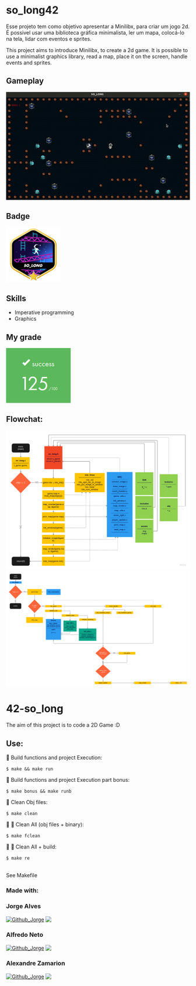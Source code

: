 # so_long42
Esse projeto tem como objetivo apresentar a Minilibx, para criar um jogo 2d. É possivel usar uma biblioteca gráfica minimalista, ler um mapa, colocá-lo na tela, lidar com eventos e sprites.

This project aims to introduce Minilibx, to create a 2d game.  It is possible to use a minimalist graphics library, read a map, place it on the screen, handle events and sprites. <br/>

## Gameplay

<img src="/assets/img/so_long42.gif">

## Badge

<img src="/assets/img/so_longm.png">

## Skills

- Imperative programming
- Graphics 

## My grade

<img src="/assets/img/score_so_long.png">

## Flowchat:
<img src="assets/img/So_Long - Frame 1.jpg">
<img src="assets/img/So_Long - Frame 2.jpg">

# 42-so_long
The aim of this project is to code a 2D Game :D <br>

## Use:
🚧
Build functions and project Execution:<br/>
```
$ make && make run
```
🚧
Build functions and project Execution part bonus:<br/>
```
$ make bonus && make runb
```
🚿
Clean Obj files:<br/>
```
$ make clean
```
🚿 🚿
Clean All (obj files + binary):<br/>
```
$ make fclean
```
🚿 🚧
Clean All + build:<br/>
```
$ make re
```
<br/>See Makefile <br />

### Made with: <br/>
### Jorge Alves
<div style="display: inline_block">
 <a href="https://github.com/jorgeedualves/jorgeedualves" target="_blank"><img align="center" alt="Github_Jorge" height="30" width="30" src="https://cdn-icons-png.flaticon.com/128/1051/1051275.png" target="_blank"></a>
 <a href="https://www.linkedin.com/in/jorge-eduardo-alves-094b4331/" target="_blank"><img align="center"src="https://img.shields.io/badge/-LinkedIn-%230077B5?style=for-the-badge&logo=linkedin&logoColor=white" target="_blank"></a> 
</div>

### Alfredo Neto
<div style="display: inline_block">
 <a href="https://github.com/Alfredo-Neto" target="_blank"><img align="center" alt="Github_Jorge" height="30" width="30" src="https://cdn-icons-png.flaticon.com/128/1051/1051275.png" target="_blank"></a>
 <a href="https://www.linkedin.com/in/alfredo-neto-a2515814b/" target="_blank"><img align="center"src="https://img.shields.io/badge/-LinkedIn-%230077B5?style=for-the-badge&logo=linkedin&logoColor=white" target="_blank"></a> 
</div>

### Alexandre Zamarion
<div style="display: inline_block">
 <a href="https://github.com/alezamarion" target="_blank"><img align="center" alt="Github_Jorge" height="30" width="30" src="https://cdn-icons-png.flaticon.com/128/1051/1051275.png" target="_blank"></a>
 <a href="https://www.linkedin.com/in/alexandre-zamarion-cepeda-a3766323a/" target="_blank"><img align="center"src="https://img.shields.io/badge/-LinkedIn-%230077B5?style=for-the-badge&logo=linkedin&logoColor=white" target="_blank"></a> 
</div>

